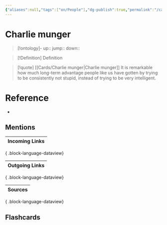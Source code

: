 ```yaml
---
{"aliases":null,"tags":["on/People"],"dg-publish":true,"permalink":"/cards/charlie-munger/","dgPassFrontmatter":true}
---
```


# Charlie munger

> [!ontology]-
> up:: 
> jump:: 
> down:: 

> [!Definition] Definition
> 

> [!quote] [[Cards/Charlie munger\|Charlie munger]]
> It is remarkable how much long-term advantage people like us have gotten by trying to be consistently not stupid, instead of trying to be very intelligent.

# Reference
- 

## Mentions

| Incoming Links |
| -------------- |

{ .block-language-dataview}

| Outgoing Links |
| -------------- |

{ .block-language-dataview}

| Sources |
| ------- |

{ .block-language-dataview}

## Flashcards 
